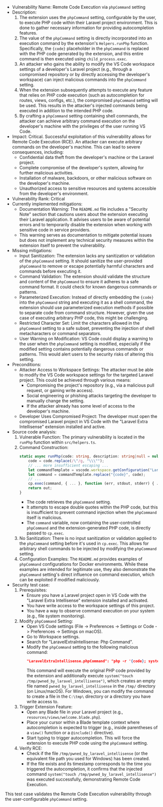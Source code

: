 - Vulnerability Name: Remote Code Execution via `phpCommand` setting
- Description:
    1. The extension uses the `phpCommand` setting, configurable by the user, to execute PHP code within their Laravel project environment. This is done to gather necessary information for providing autocompletion features.
    2. The value of the `phpCommand` setting is directly incorporated into an execution command by the extension's `Helpers.runPhp` function.  Specifically, the `{code}` placeholder in the `phpCommand` is replaced with the PHP code generated by the extension, and this entire command is then executed using `child_process.exec`.
    3. An attacker who gains the ability to modify the VS Code workspace settings of a developer's Laravel project (e.g., through a compromised repository or by directly accessing the developer's workspace) can inject malicious commands into the `phpCommand` setting.
    4. When the extension subsequently attempts to execute any feature that relies on PHP code execution (such as autocompletion for routes, views, configs, etc.), the compromised `phpCommand` setting will be used. This results in the attacker's injected commands being executed in addition to the intended PHP code.
    5. By crafting a `phpCommand` setting containing shell commands, the attacker can achieve arbitrary command execution on the developer's machine with the privileges of the user running VS Code.
- Impact:
    Critical. Successful exploitation of this vulnerability allows for Remote Code Execution (RCE). An attacker can execute arbitrary commands on the developer's machine. This can lead to severe consequences, including:
    - Confidential data theft from the developer's machine or the Laravel project.
    - Complete compromise of the developer's system, allowing for further malicious activities.
    - Installation of malware, backdoors, or other malicious software on the developer's machine.
    - Unauthorized access to sensitive resources and systems accessible from the developer's environment.
- Vulnerability Rank: Critical
- Currently implemented mitigations:
    - Documentation Warning: The `README.md` file includes a "Security Note" section that cautions users about the extension executing their Laravel application. It advises users to be aware of potential errors and to temporarily disable the extension when working with sensitive code in service providers.
    - This warning serves as documentation to mitigate potential issues but does not implement any technical security measures within the extension itself to prevent the vulnerability.
- Missing mitigations:
    - Input Sanitization: The extension lacks any sanitization or validation of the `phpCommand` setting. It should sanitize the user-provided `phpCommand` to remove or escape potentially harmful characters and commands before executing it.
    - Command Validation: The extension should validate the structure and content of the `phpCommand` to ensure it adheres to a safe command format. It could check for known dangerous commands or patterns.
    - Parameterized Execution: Instead of directly embedding the `{code}` into the `phpCommand` string and executing it as a shell command, the extension should use parameterized execution methods if possible to separate code from command structure. However, given the use case of executing arbitrary PHP code, this might be challenging.
    - Restricted Character Set: Limit the characters allowed in the `phpCommand` setting to a safe subset, preventing the injection of shell metacharacters or command separators.
    - User Warning on Modification: VS Code could display a warning to the user when the `phpCommand` setting is modified, especially if the modified setting contains potentially dangerous commands or patterns. This would alert users to the security risks of altering this setting.
- Preconditions:
    - Attacker Access to Workspace Settings: The attacker must be able to modify the VS Code workspace settings for the targeted Laravel project. This could be achieved through various means:
        - Compromising the project's repository (e.g., via a malicious pull request, or gaining write access).
        - Social engineering or phishing attacks targeting the developer to manually change the setting.
        - If the attacker already has some level of access to the developer's machine.
    - Developer Uses Compromised Project: The developer must open the compromised Laravel project in VS Code with the "Laravel Extra Intellisense" extension installed and active.
- Source code analysis:
    1. Vulnerable Function: The primary vulnerability is located in the `runPhp` function within `src/helpers.ts`.
    2. Command Construction:
       ```typescript
       static async runPhp(code: string, description: string|null = null) : Promise<string> {
           code = code.replace(/\"/g, "\\\"");
           // ... more insufficient escaping ...
           let commandTemplate = vscode.workspace.getConfiguration("LaravelExtraIntellisense").get<string>('phpCommand') ?? "php -r \"{code}\"";
           let command = commandTemplate.replace("{code}", code);
           // ...
           cp.exec(command, { ... }, function (err, stdout, stderr) { ... });
           return out;
       }
       ```
       - The code retrieves the `phpCommand` setting.
       - It attempts to escape double quotes within the PHP code, but this is insufficient to prevent command injection when the `phpCommand` itself is malicious.
       - The `command` variable, now containing the user-controlled `phpCommand` and the extension-generated PHP code, is directly passed to `cp.exec`.
    3. No Sanitization: There is no input sanitization or validation applied to the `phpCommand` setting before it's used in `cp.exec`. This allows for arbitrary shell commands to be injected by modifying the `phpCommand` setting.
    4. Configuration Examples: The `README.md` provides examples of `phpCommand` configurations for Docker environments. While these examples are intended for legitimate use, they also demonstrate the `phpCommand` setting's direct influence on command execution, which can be exploited if modified maliciously.
- Security test case:
    1. Prerequisites:
        - Ensure you have a Laravel project open in VS Code with the "Laravel Extra Intellisense" extension installed and activated.
        - You have write access to the workspace settings of this project.
        - You have a way to observe command execution on your system (e.g., file system monitoring).
    2. Modify `phpCommand` Setting:
        - Open VS Code settings (File -> Preferences -> Settings or Code -> Preferences -> Settings on macOS).
        - Go to Workspace settings.
        - Search for "LaravelExtraIntellisense: Php Command".
        - Modify the `phpCommand` setting to the following malicious command:
          ```json
          "LaravelExtraIntellisense.phpCommand": "php -r '{code}; system(\"touch /tmp/pwned_by_laravel_intellisense\");'"
          ```
          This command will execute the original PHP code provided by the extension and additionally execute `system("touch /tmp/pwned_by_laravel_intellisense")`, which creates an empty file named `pwned_by_laravel_intellisense` in the `/tmp/` directory (on Linux/macOS). For Windows, you can modify the command to create a file in the `C:\tmp\` directory or a directory you have write access to.
    3. Trigger Extension Feature:
        - Open any Blade file in your Laravel project (e.g., `resources/views/welcome.blade.php`).
        - Place your cursor within a Blade template context where autocompletion is expected to trigger (e.g., inside parentheses of a `view()` function or a `@include()` directive).
        - Start typing to trigger autocompletion. This will force the extension to execute PHP code using the `phpCommand` setting.
    4. Verify RCE:
        - Check if the file `/tmp/pwned_by_laravel_intellisense` (or the equivalent file path you used for Windows) has been created.
        - If the file exists and its timestamp corresponds to the time you triggered the autocompletion, it confirms that the injected command `system("touch /tmp/pwned_by_laravel_intellisense")` was executed successfully, demonstrating Remote Code Execution.

This test case validates the Remote Code Execution vulnerability through the user-configurable `phpCommand` setting.
